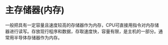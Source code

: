 # 主存储器(内存)

​	一般把具有一定容量且速度较高的存储器作为内存，CPU可直接用指令对内存储器进行读写。存放现行程序和数据，存取速度快，容量有限，是主机的一部分。通常用半导体存储器作为内存。
